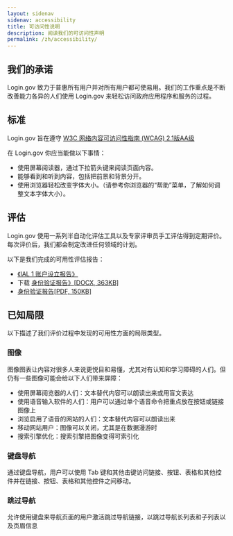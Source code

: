 ```yaml
---
layout: sidenav
sidenav: accessibility
title: 可访问性说明
description: 阅读我们的可访问性声明
permalink: /zh/accessibility/
---
```


## 我们的承诺
Login.gov 致力于普惠所有用户并对所有用户都可使易用。我们的工作重点是不断改善能力各异的人们使用 Login.gov 来轻松访问政府应用程序和服务的过程。

## 标准
Login.gov 旨在遵守 [W3C 网络内容可访问性指南 (WCAG) 2.1版AA级](https://www.w3.org/TR/WCAG21/)

在 Login.gov 你应当能做以下事情：

* 使用屏幕阅读器，通过下拉箭头键来阅读页面内容。
* 能够看到和听到内容，包括把前景和背景分开。
* 使用浏览器轻松改变字体大小。（请参考你浏览器的“帮助”菜单，了解如何调整文本字体大小）。

## 评估
Login.gov 使用一系列半自动化评估工具以及专家评审员手工评估得到定期评价。每次评价后，我们都会制定改进任何领域的计划。

以下是我们完成的可用性评估报告：

* [《IAL 1 账户设立报告》](/docs/accessibility-assessment-ial1-account-creation.pdf)
* 下载 [身份验证报告》[DOCX, 363KB]](/docs/identity-verification-report.docx)
* [身份验证报告[PDF, 150KB]](/docs/identity-verification-report.pdf)

## 已知局限
以下描述了我们评价过程中发现的可用性方面的局限类型。

### 图像
图像图表让内容对很多人来说更悦目和易懂，尤其对有认知和学习障碍的人们。但仍有一些图像可能会给以下人们带来屏障：

* 使用屏幕阅览器的人们：文本替代内容可以朗读出来或用盲文表达
* 使用语音输入软件的人们：用户可以通过单个语音命令把重点放在按钮或链接图像上
* 浏览启用了语音的网站的人们：文本替代内容可以朗读出来
* 移动网站用户：图像可以关闭，尤其是在数据漫游时
* 搜索引擎优化：搜索引擎把图像变得可索引化

### 键盘导航
通过键盘导航，用户可以使用 Tab 键和其他击键访问链接、按钮、表格和其他控件并在链接、按钮、表格和其他控件之间移动。

### 跳过导航
允许使用键盘来导航页面的用户激活跳过导航链接，以跳过导航长列表和子列表以及页眉信息
